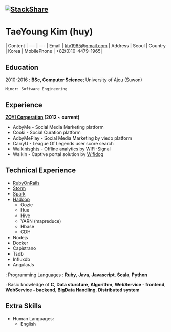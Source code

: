 [![StackShare](https://img.shields.io/badge/tech-stack-0690fa.svg?style=flat)](https://stackshare.io/kty1965/my-stack)
-----

TaeYoung Kim (huy)
============
 | Content |
--- | --- |
Email        | kty1965@gmail.com |
Address      | Seoul             |
Country      | Korea             |
MobilePhone  | +82(0)10-4479-1965|

Education
---------

2010-2016
:   **BSc, Computer Science**; University of
    Ajou (Suwon)

    Minor: Software Engineering

Experience
----------

**[ZOYI Corperation](https://zoyi.co) (2012 ~ current)**

* AdbyMe - Social Media Marketing platform
* Cooki - Social Curation platform
* AdbyMePlay - Social Media Marketing by viedo platform
* CarryU - League Of Legends user score search
* [Walkinisghts](https:/walkinsights.com) - Offline analytics by WIFI-Signal
* WalkIn - Captive portal solution by [Wifidog](http://dev.wifidog.org/)

Technical Experience
--------------------

* [RubyOnRails](http://rubyonrails.org/)
* [Storm](http://storm.apache.org/)
* [Spark](http://spark.apache.org/)
* [Hadoop](http://hadoop.apache.org/)
   * Oozie
   * Hue
   * Hive
   * YARN (mapreduce)
   * Hbase
   * CDH
* Nodejs
* Docker
* Capistrano
* Tsdb
* Influxdb
* AngularJs

: Programming Languages : **Ruby**, **Java**, **Javascript**, **Scala**, **Python**

: Basic knowledge of **C**, **Data sturcture**, **Algorithm**, **WebService - frontend**, **WebService - backend**, **BigData Handling**, **Distributed system**

Extra Skills
----------------------------------------

* Human Languages:
     * English
